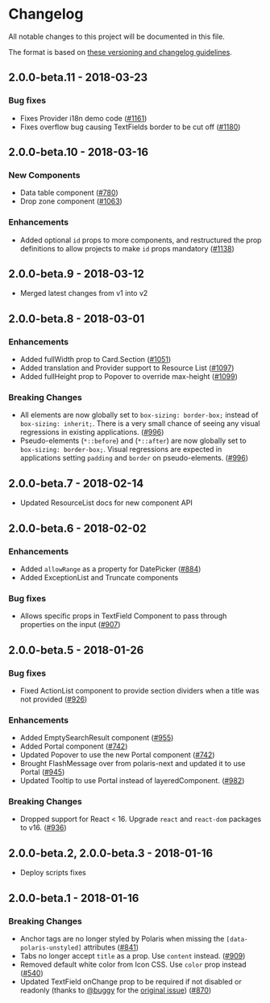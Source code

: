# Changelog

All notable changes to this project will be documented in this file.

The format is based on [these versioning and changelog guidelines][changelog-guidelines].

<!-- ## Unreleased -->

## 2.0.0-beta.11 - 2018-03-23

### Bug fixes

* Fixes Provider i18n demo code ([#1161](https://github.com/Shopify/polaris-react/pull/1161))
* Fixes overflow bug causing TextFields border to be cut off ([#1180](https://github.com/Shopify/polaris-react/pull/1180))

## 2.0.0-beta.10 - 2018-03-16

### New Components

* Data table component ([#780](https://github.com/Shopify/polaris-react/pull/780))
* Drop zone component ([#1063](https://github.com/Shopify/polaris-react/pull/1063))

### Enhancements

* Added optional `id` props to more components, and restructured the prop definitions to allow projects to make `id` props mandatory ([#1138](https://github.com/Shopify/polaris-react/pull/1138))

## 2.0.0-beta.9 - 2018-03-12

* Merged latest changes from v1 into v2

## 2.0.0-beta.8 - 2018-03-01

### Enhancements

* Added fullWidth prop to Card.Section ([#1051](https://github.com/Shopify/polaris-react/pull/1051))
* Added translation and Provider support to Resource List ([#1097](https://github.com/Shopify/polaris-react/pull/1097))
* Added fullHeight prop to Popover to override max-height ([#1099](https://github.com/Shopify/polaris-react/pull/1099))

### Breaking Changes

* All elements are now globally set to `box-sizing: border-box;` instead of `box-sizing: inherit;`. There is a very small chance of seeing any visual regressions in existing applications. ([#996](https://github.com/Shopify/polaris-react/pull/996))
* Pseudo-elements (`*::before`) and (`*::after`) are now globally set to `box-sizing: border-box;`. Visual regressions are expected in applications setting `padding` and `border` on pseudo-elements. ([#996](https://github.com/Shopify/polaris-react/pull/996))

## 2.0.0-beta.7 - 2018-02-14

* Updated ResourceList docs for new component API

## 2.0.0-beta.6 - 2018-02-02

### Enhancements

* Added `allowRange` as a property for DatePicker ([#884](https://github.com/Shopify/polaris-react/pull/884))
* Added ExceptionList and Truncate components

### Bug fixes

* Allows specific props in TextField Component to pass through properties on the input ([#907](https://github.com/Shopify/polaris-react/pull/907))

## 2.0.0-beta.5 - 2018-01-26

### Bug fixes

* Fixed ActionList component to provide section dividers when a title was not provided ([#926](https://github.com/Shopify/polaris-react/pull/926))

### Enhancements

* Added EmptySearchResult component ([#955](https://github.com/Shopify/polaris-react/pull/955))
* Added Portal component ([#742](https://github.com/Shopify/polaris-react/pull/742))
* Updated Popover to use the new Portal component ([#742](https://github.com/Shopify/polaris-react/pull/742))
* Brought FlashMessage over from polaris-next and updated it to use Portal ([#945](https://github.com/Shopify/polaris-react/pull/945))
* Updated Tooltip to use Portal instead of layeredComponent. ([#982](https://github.com/Shopify/polaris-react/pull/982))

### Breaking Changes

* Dropped support for React < 16. Upgrade `react` and `react-dom` packages to v16. ([#936](https://github.com/shopify/polaris-react/pull/936))

## 2.0.0-beta.2, 2.0.0-beta.3 - 2018-01-16

* Deploy scripts fixes

## 2.0.0-beta.1 - 2018-01-16

### Breaking Changes

* Anchor tags are no longer styled by Polaris when missing the `[data-polaris-unstyled]` attributes ([#841](https://github.com/shopify/polaris-react/pull/841))
* Tabs no longer accept `title` as a prop. Use `content` instead. ([#909](https://github.com/Shopify/polaris-react/pull/909))
* Removed default white color from Icon CSS. Use `color` prop instead ([#540](https://github.com/Shopify/polaris-react/pull/540))
* Updated TextField onChange prop to be required if not disabled or readonly (thanks to [@buggy](https://github.com/buggy) for the [original issue](https://github.com/Shopify/polaris/issues/82)) ([#870](https://github.com/Shopify/polaris-react/pull/870))

[changelog-guidelines]: https://github.com/Shopify/polaris/blob/master/documentation/Versioning%20and%20changelog.md
